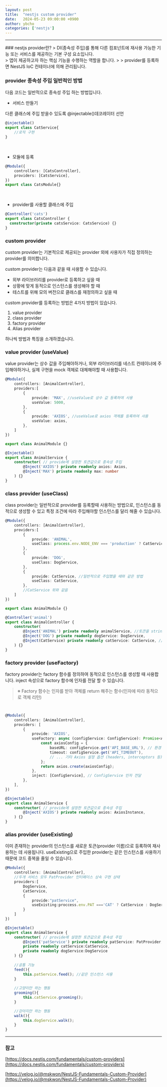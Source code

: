 ```yaml
---
layout: post
title:  "nestjs custom provider"
date:   2024-05-23 09:00:00 +0900
author: ybcho
categories: ['nestjs']
---
```

<hr/>
### nestjs provider란?
> DI(종속성 주입)를 통해 다른 컴포넌트에 재사용 가능한 기능 또는 서비스를 제공하는 기본 구성 요소입니다.<br/>
> 앱이 제공하고자 하는 핵심 기능을 수행하는 역할을 합니다.
> 
> provider를 등록하면 NestJS IoC 컨테이너에 의해 관리됩니다.
 
<br/>

### provider 종속성 주입 일반적인 방법

다음 코드는 일반적으로 종속성 주입 하는 방법입니다.

* 서비스 만들기

다른 클래스에 주입 받을수 있도록 @injectable()데코레이터 선언

```ts
@injectable() 
export class CatService{
    //로직 구현
}
```

<br/>

* 모듈에 등록

```ts
@Module({
    controllers: [CatsController],
    providers: [CatsService],
})
export class CatsModule{}
```

<br/>

* provider를 사용할 클래스에 주입

```ts
@Controller('cats')
export class CatsController {
  constructor(private catsService: CatsService) {}
}
```

### custom provider
custom provider는 기본적으로 제공되는 provider 외에 사용자가 직접 정의하는 provider를 의미합니다.

custom provider는 다음과 같을 때 사용할 수 있습니다.

* 외부 라이브러리를 provider로 등록하고 싶을 때
* 상황에 맞게 동적으로 인스턴스를 생성해야 할 때
* 테스트를 위해 모의 버전으로 클래스를 재정의하고 싶을 때

custom provider를 등록하는 방법은 4가지 방법이 있습니다.

1. value provider
2. class provider
3. factory provider
4. Alias provider

하나씩 방법과 특징을 소개하겠습니다.


### value provider (useValue)
value provider는 상수 값을 주입해야하거나, 외부 라이브러리를 네스트 컨테이너에 주입해야하거나, 실제 구현을 mock 객체로 대체해야할 때 사용합니다.
```ts
@Module({
    controllers: [AnimalController],
    providers:[
        {
            provide: 'MAX', //useValue로 상수 값 등록하여 사용
            useValue: 5000,
        },
        {
            provide: 'AXIOS', //useValue로 axios 객체를 등록하여 사용  
            useValue: axios,
        },
    ]
})

export class AnimalModule {}
```

```ts
@Injectable()
export class AnimalService {
    constructor( // provide에 설정한 토큰값으로 종속성 주입
        @Inject('AXIOS') private readonly axios: Axios,
        @Inject('MAX') private readonly max: number
    ) {}
}
```

### class provider (useClass)
class provider는 일반적으로 provider를 등록할때 사용하는 방법으로, 인스턴스를 동적으로 생성할 수 있고 특정 조건에 따라 주입해야할 인스턴스를 달리 해줄 수 있습니다.

```ts
@Module({
    controllers: [AnimalController],
    providers:[
        {
            provide: 'ANIMAL',
            useClass: process.env.NODE_ENV === 'production' ? CatService : DogService, //환경에 따라 동적으로 provider 등록
        },
        {
            provide: 'DOG',
            useClass: DogService,
        },
        {
            provide: CatService, //일반적으로 주입했을 때와 같은 방법
            useClass: CatService,
        },
        //CatService 위와 같음
    ]
})

export class AnimalModule {}
```

```ts
@Controller('animal')
export class AnimalController {
    constructor(
        @Inject('ANIMAL') private readonly animalService, //토큰을 string으로 설정했을 경우
        @Inject('DOG') private readonly dogService: DogService,
        @Inject(CatService) private readonly catService: CatService, // @Inject() 생략가능
    ) {}
}
```

### factory provider (useFactory)
factory provider는 factory 함수를 정의하여 동적으로 인스턴스를 생성할 때 사용합니다. inject 속성으로 factory 함수에 인자를 전달 할 수 있습니다.

> ※ Factory 함수는 인자를 받아 객체를 return 해주는 함수(인자에 따라 동적으로 객체 리턴)
```ts


@Module({
    controllers: [AnimalController],
    providers: [
        {
            provide: 'AXIOS',
            useFactory: async (configService: ConfigService): Promise<AxiosInstance> => {
                const axiosConfig = {
                    baseURL: configService.get('API_BASE_URL'), // 환경 변수 사용
                    timeout: configService.get('API_TIMEOUT'),
                    // ... 기타 Axios 설정 옵션 (headers, interceptors 등)
                };
                return axios.create(axiosConfig);
            },
            inject: [ConfigService], // ConfigService 인자 전달
        },
    ],
})
```

```ts
@Injectable()
export class AnimalService {
    constructor( // provide에 설정한 토큰값으로 종속성 주입
        @Inject('AXIOS') private readonly axios: AxiosInstance,
    ) {}
}
```

### alias provider (useExisting)
이미 존재하는 provider의 인스턴스를 새로운 토큰(provider 이름)으로 등록하여 재사용하는 데 사용됩니다.
useExisting으로 주입한 provider는 같은 인스턴스를 사용하기 때문에 코드 중복을 줄일 수 있습니다.
```ts
@Module({
    controllers: [AnimalController],
    //두개 서비스 모두 PatProvider 인터페이스 상속 구현 상태
    providers:[
        DogService,
        CatService, 
        {
            provide:"patService",
            useExisting:proccess.env.PAT ==='CAT' ? CatService : DogService
        }
    ]
})
```

```ts
@Injectable()
export class AnimalService {
    constructor( // provide에 설정한 토큰값으로 종속성 주입
        @Inject('patService') private readonly patService: PatProvider,
        private readonly catService:CatService,
        private readonly dogService:DogService
    ) {}
    
    //공통 기능
    feed(){
        this.patService.feed(); //같은 인스턴스 사용
    }
    
    //고양이만 하는 행동
    grooming(){
        this.catService.grooming();
    }

    //강아지만 하는 행동
    walk(){
        this.dogService.walk();
    }
}
```

---
### 참고

[https://docs.nestjs.com/fundamentals/custom-providers](https://docs.nestjs.com/fundamentals/custom-providers)

[https://velog.io/@mskwon/NestJS-Fundamentals-Custom-Provider](https://velog.io/@mskwon/NestJS-Fundamentals-Custom-Provider)


